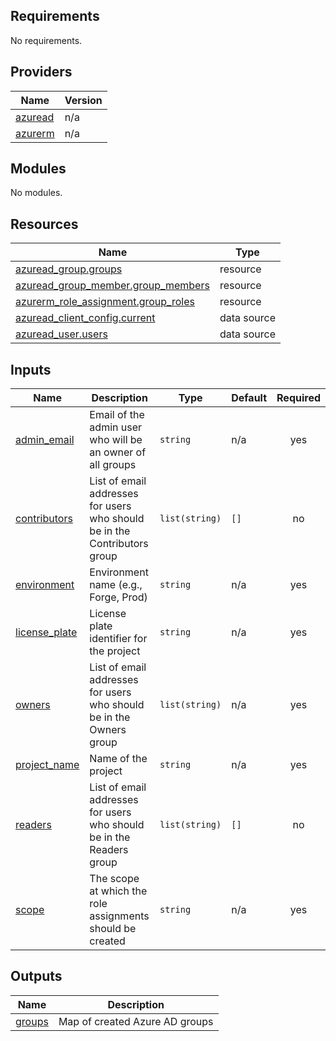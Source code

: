 <!-- BEGIN_TF_DOCS -->
## Requirements

No requirements.

## Providers

| Name | Version |
|------|---------|
| <a name="provider_azuread"></a> [azuread](#provider\_azuread) | n/a |
| <a name="provider_azurerm"></a> [azurerm](#provider\_azurerm) | n/a |

## Modules

No modules.

## Resources

| Name | Type |
|------|------|
| [azuread_group.groups](https://registry.terraform.io/providers/hashicorp/azuread/latest/docs/resources/group) | resource |
| [azuread_group_member.group_members](https://registry.terraform.io/providers/hashicorp/azuread/latest/docs/resources/group_member) | resource |
| [azurerm_role_assignment.group_roles](https://registry.terraform.io/providers/hashicorp/azurerm/latest/docs/resources/role_assignment) | resource |
| [azuread_client_config.current](https://registry.terraform.io/providers/hashicorp/azuread/latest/docs/data-sources/client_config) | data source |
| [azuread_user.users](https://registry.terraform.io/providers/hashicorp/azuread/latest/docs/data-sources/user) | data source |

## Inputs

| Name | Description | Type | Default | Required |
|------|-------------|------|---------|:--------:|
| <a name="input_admin_email"></a> [admin\_email](#input\_admin\_email) | Email of the admin user who will be an owner of all groups | `string` | n/a | yes |
| <a name="input_contributors"></a> [contributors](#input\_contributors) | List of email addresses for users who should be in the Contributors group | `list(string)` | `[]` | no |
| <a name="input_environment"></a> [environment](#input\_environment) | Environment name (e.g., Forge, Prod) | `string` | n/a | yes |
| <a name="input_license_plate"></a> [license\_plate](#input\_license\_plate) | License plate identifier for the project | `string` | n/a | yes |
| <a name="input_owners"></a> [owners](#input\_owners) | List of email addresses for users who should be in the Owners group | `list(string)` | n/a | yes |
| <a name="input_project_name"></a> [project\_name](#input\_project\_name) | Name of the project | `string` | n/a | yes |
| <a name="input_readers"></a> [readers](#input\_readers) | List of email addresses for users who should be in the Readers group | `list(string)` | `[]` | no |
| <a name="input_scope"></a> [scope](#input\_scope) | The scope at which the role assignments should be created | `string` | n/a | yes |

## Outputs

| Name | Description |
|------|-------------|
| <a name="output_groups"></a> [groups](#output\_groups) | Map of created Azure AD groups |
<!-- END_TF_DOCS -->